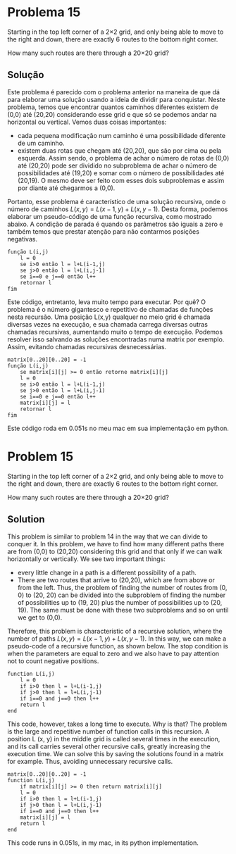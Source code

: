 # Problema 15
Starting in the top left corner of a 2×2 grid, and only being able to move to the right and down, there are exactly 6 routes to the bottom right corner.

How many such routes are there through a 20×20 grid?

## Solução
Este problema é parecido com o problema anterior na maneira de que dá para elaborar uma solução usando a ideia de dividir para conquistar. Neste problema, temos que encontrar quantos caminhos diferentes existem de (0,0) até (20,20) considerando esse grid e que só se podemos andar na horizontal ou vertical. Vemos duas coisas importantes:

* cada pequena modificação num caminho é uma possibilidade diferente de um caminho.
* existem duas rotas que chegam até (20,20), que são por cima ou pela esquerda. Assim sendo, o problema de achar o número de rotas de (0,0) até (20,20) pode ser dividido no subproblema de achar o número de possibilidades até (19,20) e somar com o número de possibilidades até (20,19). O mesmo deve ser feito com esses dois subproblemas e assim por diante até chegarmos a (0,0).

Portanto, esse problema é característico de uma solução recursiva, onde o número de caminhos $L(x,y)= L(x-1,y)+L(x,y-1)$. Desta forma, podemos elaborar um pseudo-código de uma função recursiva, como mostrado abaixo. A condição de parada é quando os parâmetros são iguais a zero e também temos que prestar atenção para não contarmos posições negativas.

```
função L(i,j)
    l = 0
    se i>0 então l = l+L(i-1,j)
    se j>0 então l = l+L(i,j-1)
    se i==0 e j==0 então l++
    retornar l
fim
```

Este código, entretanto, leva muito tempo para executar. Por quê? O problema é o número gigantesco e repetitivo de chamadas de funções nesta recursão. Uma posição L(x,y) qualquer no meio grid é chamada diversas vezes na execução, e sua chamada carrega diversas outras chamadas recursivas, aumentando muito o tempo de execução. Podemos resolver isso salvando as soluções encontradas numa matrix por exemplo. Assim, evitando chamadas recursivas desnecessárias.
```
matrix[0..20][0..20] = -1
função L(i,j)
    se matrix[i][j] >= 0 então retorne matrix[i][j]
    l = 0
    se i>0 então l = l+L(i-1,j)
    se j>0 então l = l+L(i,j-1)
    se i==0 e j==0 então l++
    matrix[i][j] = l
    retornar l
fim
```

Este código roda em 0.051s no meu mac em sua implementação em python.


# Problem 15
Starting in the top left corner of a 2×2 grid, and only being able to move to the right and down, there are exactly 6 routes to the bottom right corner.

How many such routes are there through a 20×20 grid?

## Solution
This problem is similar to problem 14 in the way that we can divide to conquer it. In this problem, we have to find how many different paths there are from (0,0) to (20,20) considering this grid and that only if we can walk horizontally or vertically. We see two important things:

* every little change in a path is a different possibility of a path.
* There are two routes that arrive to (20,20), which are from above or from the left. Thus, the problem of finding the number of routes from (0, 0) to (20, 20) can be divided into the subproblem of finding the number of possibilities up to (19, 20) plus the number of possibilities up to (20, 19). The same must be done with these two subproblems and so on until we get to (0,0).

Therefore, this problem is characteristic of a recursive solution, where the number of paths $L (x, y) = L (x-1, y) + L (x, y-1)$. In this way, we can make a pseudo-code of a recursive function, as shown below. The stop condition is when the parameters are equal to zero and we also have to pay attention not to count negative positions.

```
function L(i,j)
    l = 0
    if i>0 then l = l+L(i-1,j)
    if j>0 then l = l+L(i,j-1)
    if i==0 and j==0 then l++
    return l
end
```

This code, however, takes a long time to execute. Why is that? The problem is the large and  repetitive number of function calls in this recursion. A position L (x, y) in the middle grid is called several times in the execution, and its call carries several other recursive calls, greatly increasing the execution time. We can solve this by saving the solutions found in a matrix for example. Thus, avoiding unnecessary recursive calls.

```
matrix[0..20][0..20] = -1
function L(i,j)
    if matrix[i][j] >= 0 then return matrix[i][j]
    l = 0
    if i>0 then l = l+L(i-1,j)
    if j>0 then l = l+L(i,j-1)
    if i==0 and j==0 then l++
    matrix[i][j] = l
    return l
end
```

This code runs in 0.051s,  in my mac, in its python implementation.
